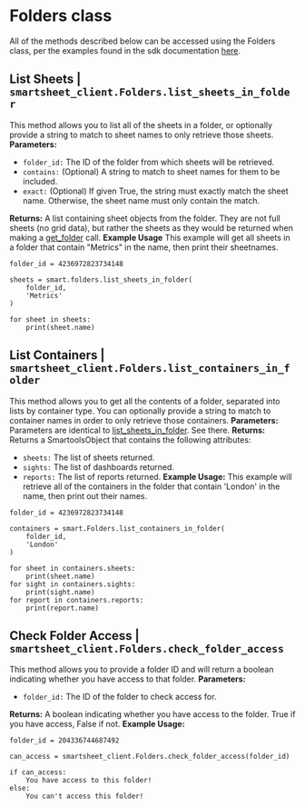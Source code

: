 # Folders class
All of the methods described below can be accessed using the Folders class, per the examples found in the sdk documentation [here](https://smartsheet-platform.github.io/api-docs/?python#folders).

## List Sheets  | `smartsheet_client.Folders.list_sheets_in_folder`
This method allows you to list all of the sheets in a folder, or optionally provide a string to match to sheet names to only retrieve those sheets.
**Parameters:**
- `folder_id:` The ID of the folder from which sheets will be retrieved.
- `contains:` (Optional) A string to match to sheet names for them to be included.
- `exact:` (Optional) If given True, the string must exactly match the sheet name. Otherwise, the sheet name must only contain the match.

**Returns:**
A list containing sheet objects from the folder. They are not full sheets (no grid data), but rather the sheets as they would be returned when making a [get_folder](https://smartsheet-platform.github.io/api-docs/?python#get-folder) call.
**Example Usage**
This example will get all sheets in a folder that contain "Metrics" in the name, then print their sheetnames.
```
folder_id = 4236972823734148

sheets = smart.folders.list_sheets_in_folder(
	folder_id,
	'Metrics'
)

for sheet in sheets:
	print(sheet.name)
```

## List Containers | `smartsheet_client.Folders.list_containers_in_folder`
This method allows you to get all the contents of a folder, separated into lists by container type. You can optionally provide a string to match to container names in order to only retrieve those containers.
**Parameters:**
Parameters are identical to [list_sheets_in_folder](#list-sheets---smartsheet_clientfolderfolder). See there.
**Returns:**
Returns a SmartoolsObject that contains the following attributes:
- `sheets:` The list of sheets returned.
- `sights:` The list of dashboards returned.
- `reports:` The list of reports returned.
**Example Usage:**
This example will retrieve all of the containers in the folder that contain 'London' in the name, then print out their names.
```
folder_id = 4236972823734148

containers = smart.Folders.list_containers_in_folder(
	folder_id,
	'London'
)

for sheet in containers.sheets:
	print(sheet.name)
for sight in containers.sights:
	print(sight.name)
for report in containers.reports:
	print(report.name)
```

## Check Folder Access | `smartsheet_client.Folders.check_folder_access`
This method allows you to provide a folder ID and will return a boolean indicating whether you have access to that folder.
**Parameters:**
- `folder_id:` The ID of the folder to check access for.

**Returns:**
A boolean indicating whether you have access to the folder. True if you have access, False if not.
**Example Usage:**
```
folder_id = 204336744687492

can_access = smartsheet_client.Folders.check_folder_access(folder_id)

if can_access:
	You have access to this folder!
else:
	You can't access this folder!
```